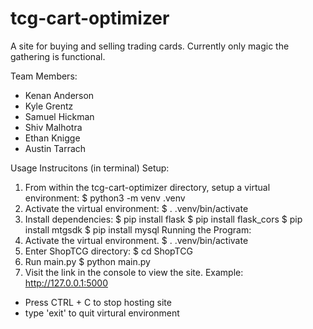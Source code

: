 # tcg-cart-optimizer
A site for buying and selling trading cards. Currently only magic the gathering is functional.

Team Members:
- Kenan Anderson
- Kyle Grentz
- Samuel Hickman
- Shiv Malhotra
- Ethan Knigge
- Austin Tarrach

Usage Instrucitons (in terminal)
  Setup:
  1.  From within the tcg-cart-optimizer directory, setup a virtual environment:   $  python3 -m venv .venv
  2.  Activate the virtual environment:  $  . .venv/bin/activate
  4.  Install dependencies:  $  pip install flask
                             $  pip install flask_cors
                             $  pip install mtgsdk
                             $  pip install mysql 
  Running the Program:
  1.  Activate the virtual environment.   $  . .venv/bin/activate
  2.  Enter ShopTCG directory:  $  cd ShopTCG
  3.  Run main.py  $  python main.py
  4.  Visit the link in the console to view the site. Example: http://127.0.0.1:5000

  - Press CTRL + C to stop hosting site
  - type 'exit' to quit virtural environment
